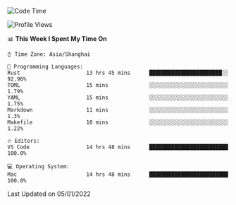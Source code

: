 <!--START_SECTION:waka-->
![Code Time](http://img.shields.io/badge/Code%20Time-884%20hrs%2011%20mins-blue)

![Profile Views](http://img.shields.io/badge/Profile%20Views-14-blue)

📊 **This Week I Spent My Time On** 

```text
⌚︎ Time Zone: Asia/Shanghai

💬 Programming Languages: 
Rust                     13 hrs 45 mins      ███████████████████████░░   92.96% 
TOML                     15 mins             ░░░░░░░░░░░░░░░░░░░░░░░░░   1.79% 
YAML                     15 mins             ░░░░░░░░░░░░░░░░░░░░░░░░░   1.75% 
Markdown                 11 mins             ░░░░░░░░░░░░░░░░░░░░░░░░░   1.3% 
Makefile                 10 mins             ░░░░░░░░░░░░░░░░░░░░░░░░░   1.22%

🔥 Editors: 
VS Code                  14 hrs 48 mins      █████████████████████████   100.0%

💻 Operating System: 
Mac                      14 hrs 48 mins      █████████████████████████   100.0%

```


 Last Updated on 05/01/2022
<!--END_SECTION:waka-->
